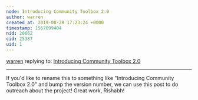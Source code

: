 ```yaml
---
node: Introducing Community Toolbox 2.0
author: warren
created_at: 2019-08-29 17:23:24 +0000
timestamp: 1567099404
nid: 20662
cid: 25387
uid: 1
---
```




[warren](../profile/warren) replying to: [Introducing Community Toolbox 2.0](../notes/icode365/08-25-2019/community-toolbox-work-product)

----
If you'd like to rename this to something like "Introducing Community Toolbox 2.0" and bump the version number, we can use this post to do outreach about the project! Great work, Rishabh!